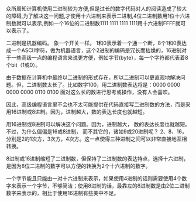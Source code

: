 众所周知计算机使用二进制较为方便,但是过长的数字代码对人的阅读造成了较大的障碍,为了解决这一问题,才使用十六进制来表示二进制,4位二进制数用1位十六进制数就可以表示,例如一个16位的二进制数1111 1111 1111 1111用十六进制FFFF就可以表示了。


二进制是机器编码。
象一个开关一样。
1和0表示着一个通一个断，8个1和0表达成一个ASCII字符，做为机器语言，这个2进制的编码是冗长而枯燥的，16进制对于一些高级一点的编程语言来说更方便，例如字节(byte），每一个字符都代表着8个bit（1或0）。

由于数据在计算机中最终以二进制的形式存在，所以二进制可以更直观地解决问题。但，二进制数太长了。比如数字100，用二进制数表达将是：0000 0000 0000 0000 0110 0100
面对这么长的数进行思考或操作，没有人会喜欢。

因此，高级编程语言里不会也不太可能提供在代码直接写二进制数的方法，而是采用16进制或8进制。因为，进制越大，数的表达长度也就越短。

用16进制或8进制可以解决这个问题。因为，进制越大， 数的表达长度也就越短。不过，为什么偏偏是16或8进制， 而不其它的，诸如9或20进制呢？
2、8、16，分别是2的1次方，3次方，4次方。这一点使得三种进制之间可以非常直接地互相转换。

8进制或16进制缩短了二进制数，但保持了二进制数的表达特点，选择十六进制，是因为8位二进制的数字可以方便的转换为2个十六进制的数字。

一个字节能且只能由一对十六进制来表示，如果使用4进制的话则需要使用4个数字来表示一个字节，不够简洁；使用8进制的话，最靠左的8进制数是由2位二进制数字来表示的，相比于使用16进制有些美中不足。
